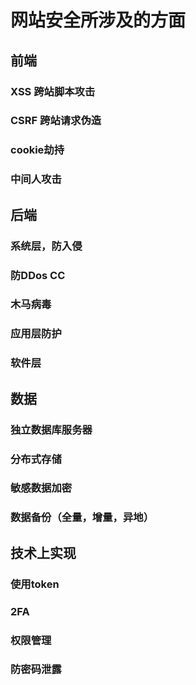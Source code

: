 # 网站安全所涉及的方面

## 前端
### XSS 跨站脚本攻击

### CSRF 跨站请求伪造

### cookie劫持

### 中间人攻击

## 后端
### 系统层，防入侵

### 防DDos CC

### 木马病毒

### 应用层防护

### 软件层

## 数据
### 独立数据库服务器

### 分布式存储

### 敏感数据加密

### 数据备份（全量，增量，异地）

## 技术上实现
### 使用token

### 2FA

### 权限管理

### 防密码泄露